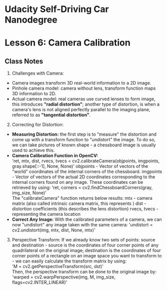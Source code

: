 # Udacity Self-Driving Car Nanodegree
# Lesson 6: Camera Calibration

## Class Notes

1. Challenges with Camera:
- Camera images transform 3D real-world information to a 2D image.
- Pinhole camera model: camera without lens, transform function maps 3D information to 2D.
- Actual camera model: real cameras use curved lenses to form image, this introduces **"radial distortion"**; another type of distortion, is when a camera's lens is not aligned perfectly parallel to the imaging plane, referred to as **"tangential distortion"**.

2. Correcting for Distortion:
- **Measuring Distortion:** the first step is to "measure" the distortion and come up with a transform function to "undistort" the image. To do so, we can take pictures of known shape - a chessboard image is usually used to achieve this.  
- **Camera Calibration Function in OpenCV:**  
'ret, mtx, dist, rvecs, tvecs = cv2.calibrateCamera(objpoints, imgpoints, gray.shape[::-1], None, None)'
objpoints - Vector of vectors of the "world" coordinates of the internal corners of the chessboard.
imgpoints -  Vector of vectors of the actual 2D coordinates corresponding to the internal corners found on any image. These coordinates can be retrieved by using:
'ret, corners = cv2.findChessboardCorners(gray, img_size, None)'  
The "calibrateCamera" function returns below results:
mtx - camera matrix (also called intrinsic camera matrix, this represents )
dist - distortion coefficients (this describes the lens distortion)
rvecs, tvecs - representing the camera location
- **Correct Any Image:** With the calibrated parameters of a camera, we can now "undistort" any image taken with the same camera:
'undistort = cv2.undistort(img, mtx, dist, None, mtx)'

3. Perspective Transform:
If we already know two sets of points: source and destination - source is the coordinates of four corner points of any quadrilateral on the original image; destination is the coordinates of four corner points of a rectangle on an image space you want to transform to - we can easily calculate the transform matrix by using:  
'M = cv2.getPerspectiveTransform(src, dst)'  
Then, the perspective transform can be done to the original image by:
'warped = cv2.warpPerspective(img, M, img_size, flags=cv2.INTER_LINEAR)'

